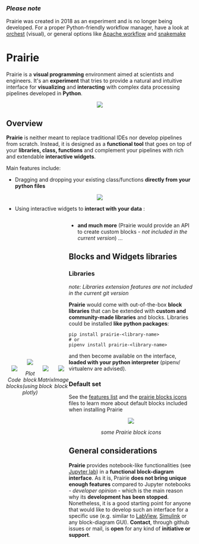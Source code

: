 ### *Please note*

Prairie was created in 2018 as an experiment and is no longer being developed. For a proper Python-friendly workflow manager, have a look at [orchest](https://www.orchest.io/) (visual), or general options like [Apache workflow](https://airflow.apache.org/) and [snakemake](https://snakemake.readthedocs.io/en/stable/)

# Prairie


Prairie is a **visual programming** environment aimed at scientists and engineers. It's an **experiment** that tries to provide a natural and intuitive interface for **visualizing** and **interacting** with complex data processing pipelines developed in **Python**.

<p align="center">
  <img src ="doc/scan_oct_example.gif"/>
</p>



## Overview

**Prairie** is neither meant to replace traditional IDEs nor develop pipelines from scratch. Instead, it is designed as a **functional tool** that goes on top of your **libraries, class, functions** and complement your pipelines with rich and extendable **interactive widgets**.

Main features include:

- Dragging and dropping your existing class/functions **directly from your python files**

<p align="center">
  <img src ="doc/functions.gif" />
</p>

- Using interactive widgets to **interact with your data** : 



<div style='display:flex;flex-direction:row;align-items:center;justify-content:center;'>
        <div align='center'>
    	<img src="doc/inputs_and_outputs.png">
        <p><i>Code blocks</i></p>
   	</div>
    <div align='center'>
        <img src="doc/plot.png">
        <p><i>Plot block (using plotly)</i></p>
    </div>
<div>

<div style='display:flex;flex-direction:row;align-items:center;justify-content:center;'>
    <div align='center'>
        <img src="doc/matrix.png">
        <p><i>Matrix block</i></p>
    </div>
    <div align='center'>
    	<img src="doc/image_airy.png">
        <p><i>Image block</i></p>
   	</div>
<div>

- **and much more** (Prairie would provide an API to create custom blocks - *not included in the current version*) ...



## Blocks and Widgets libraries

### Libraries

*note: Libraries extension features are not included in the current git version*

**Prairie** would come with out-of-the-box **block libraries** that can be extended with **custom and community-made libraries** and blocks. Libraries could be installed **like python packages**:

```shell
pip install prairie-<library-name>
# or
pipenv install prairie-<library-name>
```

and then become available on the interface, **loaded with your python interpreter** (pipenv/ virtualenv are advised).

### Default set

See the [features list](doc/features_list.md) and the [prairie blocks icons](doc/prairie-icons.md) files to learn more about default blocks included when installing Prairie



<p align="center">
  <img src ="doc/block-icons.png"/>
    <p align="center"><i>some Prairie block icons</i></p>
</p>



## General considerations

**Prairie** provides notebook-like functionalities (see [Jupyter lab](https://jupyterlab.readthedocs.io/en/stable/getting_started/overview.html)) in a **functional block-diagram interface**. As it is, Prairie **does not bring unique enough features** compared to Jupyter notebooks - *developer opinion* - which is the main reason why its **development has been stopped**. Nonetheless, it is a good starting point for anyone that would like to develop such an interface for a specific use (e.g. similar to [LabView](http://www.ni.com/nl-nl/shop/labview.html), [Simulink](https://www.mathworks.com/products/simulink.html) or any block-diagram GUI). **Contact**, through github issues or mail, is **open** for any kind of **initiative or support**.